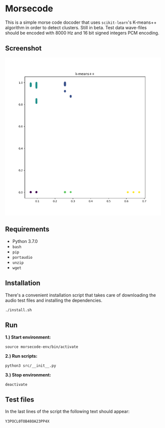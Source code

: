 Morsecode
=========

This is a simple morse code docoder that uses `scikit-learn`'s K-means++ algorithm in order to detect clusters. Still in beta. Test data wave-files should be encoded with 8000 Hz and 16 bit signed integers PCM encoding.


## Screenshot

![K-means++ cluster of morse code](./images/clusters.png)


## Requirements

 - Python 3.7.0
 - `bash`
 - `pip`
 - `portaudio`
 - `unzip`
 - `wget`


## Installation

There's a convenient installation script that takes care of downloading the audio test files and installing the dependencies.

```
./install.sh
```


## Run

**1.) Start environment:**

```
source morsecode-env/bin/activate
```

**2.) Run scripts:**

```
python3 src/__init__.py
```

**3.) Stop environment:**
```
deactivate
```


## Test files

In the last lines of the script the following text should appear:

`Y3POCL0TOB48OA23PP4X`
 
